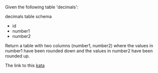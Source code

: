 Given the following table 'decimals':

decimals table schema
* id
* number1
* number2

Return a table with two columns (number1, number2) where the values in number1 have been rounded down and the values in number2 have been rounded up.  

The link to this [kata](https://www.codewars.com/kata/easy-sql-rounding-decimals/sql)
